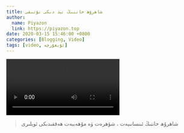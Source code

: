 ```yaml
---
title: شاھرۇھ خاننىڭ تېد دىكى نۇتىقى
author:
  name: Piyazon
  link: https://piyazon.top
date: 2020-03-15 15:46:00 +0800
categories: [Blogging, Video]
tags: [video, ئۇيغۇرچە]
---
```


<style>
@import url(/assets/css/uyghur.css);
</style>

<video id="player" playsinline controls data-poster="https://git.lug.ustc.edu.cn/flame3/images/-/raw/main/old-salon/sharul/sharul.png"
  wxv="wxv_1252635469909819392" src="">
  <source src="" type="video/mp4" class="p1s1" size="1080" />
  <source src="" type="video/mp4" class="p1s2" size="720" />
  <source src="" type="video/mp4" class="p1s3" size="480" />

  <track kind="captions" label="English" src="https://piyazon.top/storage/assets/subtitles/sharul-en.vtt" srclang="en"
    default />
  <track kind="captions" label="汉语" src="https://piyazon.top/storage/assets/subtitles/sharul-cn.vtt" srclang="zh-CN" />
</video>

> شاھرۇھ خاننىڭ ئىنسانىيەت ، شۆھرەت ۋە مۇھەببەت ھەققىدىكى ئويلىرى

<script src="/assets/js/plyr/plyr.js"></script>
<script src="/assets/js/plyr/weixin-out.js"></script>